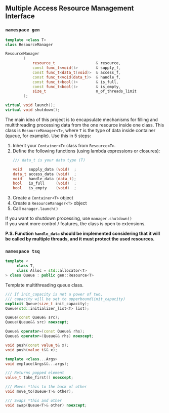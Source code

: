 ## Multiple Access Resource Management Interface

### ```namespace gen```

```c++
template <class T>
class ResourceManager
```

```c++
ResourceManager
        (
            resource_t                  & resource,
            const func_t<void()>        & supply_f,
            const func_t<data_t(void)>  & access_f,
            const func_t<void(data_t)>  & handle_f,
            const func_t<bool()>        & is_full,
            const func_t<bool()>        & is_empty,
            size_t                      n_of_threads_limit
        );

virtual void launch();
virtual void shutdown();
```

The main idea of this project is to encapsulate mechanisms for filling and
multithreading processing data from the one resource inside one class.
This class is ```ResourceManager<T>```, where ```T``` is the type of data
inside container (queue, for example). Use this in 5 steps:  
  1. Inherit your ```Container<T>``` class from ```Resource<T>```.
  2. Define the following functions (using lambda expressions or closures):  
     ```c++
     /// data_t is your data type (T)
     
     void   supply_data (void)  ; 
     data_t access_data (void)  ;
     void   handle_data (data_t);
     bool   is_full     (void)  ;
     bool   is_empty    (void)  ;
     ```  
  3. Create a ```Container<T>``` object  
  4. Create a ```ResourceManager<T>``` object
  5. Call ```manager.launch()```  

If you want to shutdown processing, use ```manager.shutdown()```  
If you want more control / features, the class is open to extensions.

**P.S. Function ```handle_data``` should be implemented considering that it will
be called by multiple threads, and it must protect the used resources.** 

### ```namespace tsq```

```c++
template <
     class T,
     class Alloc = std::allocator<T>
> class Queue : public gen::Resource<T>
```

Template multithreading queue class.

```c++
/// If init_capacity is not a power of two,  
/// capacity will be set to upperbound(init_capacity)
explicit Queue(size_t init_capacity);
Queue(std::initializer_list<T> list);

Queue(const Queue& src);
Queue(Queue&& src) noexcept;

Queue& operator=(const Queue& rhs);
Queue& operator=(Queue&& rhs) noexcept;

void push(const value_t& x);
void push(value_t&& x);

template <class...Args>
void emplace(Args&&...args);

/// Returns popped element
value_t take_first() noexcept;

/// Moves *this to the back of other
void move_to(Queue<T>& other);

/// Swaps *this and other
void swap(Queue<T>& other) noexcept;
```

